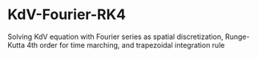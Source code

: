 # KdV-Fourier-RK4
Solving KdV equation with Fourier series as spatial discretization, Runge-Kutta 4th order for time marching, and trapezoidal integration rule
